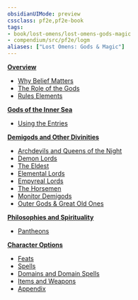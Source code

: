 ```yaml
---
obsidianUIMode: preview
cssclass: pf2e,pf2e-book
tags:
- book/lost-omens/lost-omens-gods-magic
- compendium/src/pf2e/logm
aliases: ["Lost Omens: Gods & Magic"]
---
```

**[Overview](overview.md)**

- [Why Belief Matters](overview.md#Why%20Belief%20Matters)
- [The Role of the Gods](overview.md#The%20Role%20of%20the%20Gods)
- [Rules Elements](overview.md#Rules%20Elements)

**[Gods of the Inner Sea](gods-of-the-inner-sea.md)**

- [Using the Entries](gods-of-the-inner-sea.md#Using%20the%20Entries)

**[Demigods and Other Divinities](demigods-and-other-divinities.md)**

- [Archdevils and Queens of the Night](demigods-and-other-divinities.md#Archdevils%20and%20Queens%20of%20the%20Night)
- [Demon Lords](demigods-and-other-divinities.md#Demon%20Lords)
- [The Eldest](demigods-and-other-divinities.md#The%20Eldest)
- [Elemental Lords](demigods-and-other-divinities.md#Elemental%20Lords)
- [Empyreal Lords](demigods-and-other-divinities.md#Empyreal%20Lords)
- [The Horsemen](demigods-and-other-divinities.md#The%20Horsemen)
- [Monitor Demigods](demigods-and-other-divinities.md#Monitor%20Demigods)
- [Outer Gods & Great Old Ones](demigods-and-other-divinities.md#Outer%20Gods%20&%20Great%20Old%20Ones)

**[Philosophies and Spirituality](philosophies-and-spirituality.md)**

- [Pantheons](philosophies-and-spirituality.md#Pantheons)

**[Character Options](character-options.md)**

- [Feats](character-options.md#Feats)
- [Spells](character-options.md#Spells)
- [Domains and Domain Spells](character-options.md#Domains%20and%20Domain%20Spells)
- [Items and Weapons](character-options.md#Items%20and%20Weapons)
- [Appendix](character-options.md#Appendix)